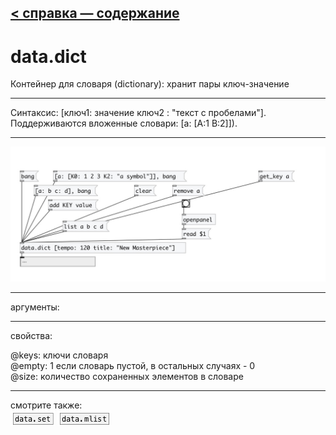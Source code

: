 [< справка — содержание](index.html)
---

# data.dict


Контейнер для словаря (dictionary): хранит пары ключ-значение

---

Синтаксис: [ключ1: значение ключ2 : &#34;текст с пробелами&#34;]. Поддерживаются вложенные словари: [a:
            [A:1 B:2]]).
<br>


---


![example](examples/data.dict-example.jpg)

---
аргументы:


---
свойства:

@keys: ключи словаря<br>
@empty: 1 если словарь пустой, в остальных случаях - 0<br>
@size: количество сохраненных элементов в словаре<br>

---
смотрите также:<br>
[![data.set](img/object_data.set.png)](data.set.html)
[![data.mlist](img/object_data.mlist.png)](data.mlist.html)
